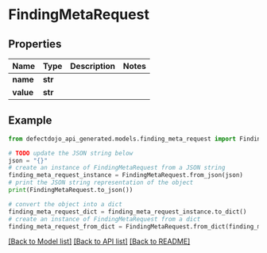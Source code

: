 # FindingMetaRequest


## Properties

Name | Type | Description | Notes
------------ | ------------- | ------------- | -------------
**name** | **str** |  | 
**value** | **str** |  | 

## Example

```python
from defectdojo_api_generated.models.finding_meta_request import FindingMetaRequest

# TODO update the JSON string below
json = "{}"
# create an instance of FindingMetaRequest from a JSON string
finding_meta_request_instance = FindingMetaRequest.from_json(json)
# print the JSON string representation of the object
print(FindingMetaRequest.to_json())

# convert the object into a dict
finding_meta_request_dict = finding_meta_request_instance.to_dict()
# create an instance of FindingMetaRequest from a dict
finding_meta_request_from_dict = FindingMetaRequest.from_dict(finding_meta_request_dict)
```
[[Back to Model list]](../README.md#documentation-for-models) [[Back to API list]](../README.md#documentation-for-api-endpoints) [[Back to README]](../README.md)



